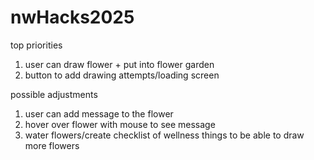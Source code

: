 # nwHacks2025
top priorities
1. user can draw flower + put into flower garden
2. button to add drawing attempts/loading screen

possible adjustments
1. user can add message to the flower
2. hover over flower with mouse to see message
3. water flowers/create checklist of wellness things to be able to draw more flowers 
